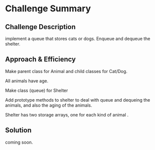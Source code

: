 # Challenge Summary
<!-- Short summary or background information -->


## Challenge Description
<!-- Description of the challenge -->
implement a queue that stores cats or dogs. Enqueue and dequeue the shelter.



## Approach & Efficiency
<!-- What approach did you take? Why? What is the Big O space/time for this approach? -->
Make parent class for Animal and child classes for Cat/Dog. 

All animals have age.

Make class (queue) for Shelter

Add prototype methods to shelter to deal with queue and dequeing the animals, and also the aging of the animals. 

Shelter has two storage arrays, one for each kind of animal . 

## Solution
<!-- Embedded whiteboard image -->
coming soon.